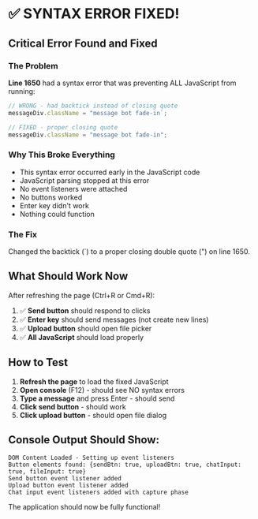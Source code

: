 # ✅ SYNTAX ERROR FIXED!

## Critical Error Found and Fixed

### The Problem
**Line 1650** had a syntax error that was preventing ALL JavaScript from running:

```javascript
// WRONG - had backtick instead of closing quote
messageDiv.className = "message bot fade-in`;

// FIXED - proper closing quote
messageDiv.className = "message bot fade-in";
```

### Why This Broke Everything
- This syntax error occurred early in the JavaScript code
- JavaScript parsing stopped at this error
- No event listeners were attached
- No buttons worked
- Enter key didn't work
- Nothing could function

### The Fix
Changed the backtick (`) to a proper closing double quote (") on line 1650.

## What Should Work Now

After refreshing the page (Ctrl+R or Cmd+R):

1. ✅ **Send button** should respond to clicks
2. ✅ **Enter key** should send messages (not create new lines)
3. ✅ **Upload button** should open file picker
4. ✅ **All JavaScript** should load properly

## How to Test

1. **Refresh the page** to load the fixed JavaScript
2. **Open console** (F12) - should see NO syntax errors
3. **Type a message** and press Enter - should send
4. **Click send button** - should work
5. **Click upload button** - should open file dialog

## Console Output Should Show:
```
DOM Content Loaded - Setting up event listeners
Button elements found: {sendBtn: true, uploadBtn: true, chatInput: true, fileInput: true}
Send button event listener added
Upload button event listener added
Chat input event listeners added with capture phase
```

The application should now be fully functional!